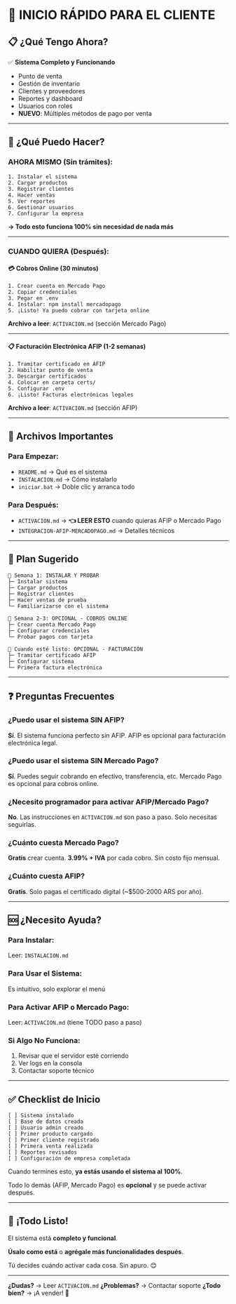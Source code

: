 # 🚀 INICIO RÁPIDO PARA EL CLIENTE

## 📋 ¿Qué Tengo Ahora?

✅ **Sistema Completo y Funcionando**
- Punto de venta
- Gestión de inventario
- Clientes y proveedores
- Reportes y dashboard
- Usuarios con roles
- **NUEVO**: Múltiples métodos de pago por venta

---

## 🎯 ¿Qué Puedo Hacer?

### AHORA MISMO (Sin trámites):
```
1. Instalar el sistema
2. Cargar productos
3. Registrar clientes
4. Hacer ventas
5. Ver reportes
6. Gestionar usuarios
7. Configurar la empresa
```

**→ Todo esto funciona 100% sin necesidad de nada más**

---

### CUANDO QUIERA (Después):

#### 💳 Cobros Online (30 minutos)
```
1. Crear cuenta en Mercado Pago
2. Copiar credenciales
3. Pegar en .env
4. Instalar: npm install mercadopago
5. ¡Listo! Ya puedo cobrar con tarjeta online
```

**Archivo a leer**: `ACTIVACION.md` (sección Mercado Pago)

---

#### 📋 Facturación Electrónica AFIP (1-2 semanas)
```
1. Tramitar certificado en AFIP
2. Habilitar punto de venta
3. Descargar certificados
4. Colocar en carpeta certs/
5. Configurar .env
6. ¡Listo! Facturas electrónicas legales
```

**Archivo a leer**: `ACTIVACION.md` (sección AFIP)

---

## 📂 Archivos Importantes

### Para Empezar:
- `README.md` → Qué es el sistema
- `INSTALACION.md` → Cómo instalarlo
- `iniciar.bat` → Doble clic y arranca todo

### Para Después:
- `ACTIVACION.md` → **👈 LEER ESTO** cuando quieras AFIP o Mercado Pago
- `INTEGRACION-AFIP-MERCADOPAGO.md` → Detalles técnicos

---

## 🎯 Plan Sugerido

```
📅 Semana 1: INSTALAR Y PROBAR
├─ Instalar sistema
├─ Cargar productos
├─ Registrar clientes
├─ Hacer ventas de prueba
└─ Familiarizarse con el sistema

📅 Semana 2-3: OPCIONAL - COBROS ONLINE
├─ Crear cuenta Mercado Pago
├─ Configurar credenciales
└─ Probar pagos con tarjeta

📅 Cuando esté listo: OPCIONAL - FACTURACIÓN
├─ Tramitar certificado AFIP
├─ Configurar sistema
└─ Primera factura electrónica
```

---

## ❓ Preguntas Frecuentes

### ¿Puedo usar el sistema SIN AFIP?
**Sí**. El sistema funciona perfecto sin AFIP. AFIP es opcional para facturación electrónica legal.

### ¿Puedo usar el sistema SIN Mercado Pago?
**Sí**. Puedes seguir cobrando en efectivo, transferencia, etc. Mercado Pago es opcional para cobros online.

### ¿Necesito programador para activar AFIP/Mercado Pago?
**No**. Las instrucciones en `ACTIVACION.md` son paso a paso. Solo necesitas seguirlas.

### ¿Cuánto cuesta Mercado Pago?
**Gratis** crear cuenta. **3.99% + IVA** por cada cobro. Sin costo fijo mensual.

### ¿Cuánto cuesta AFIP?
**Gratis**. Solo pagas el certificado digital (~$500-2000 ARS por año).

---

## 🆘 ¿Necesito Ayuda?

### Para Instalar:
Leer: `INSTALACION.md`

### Para Usar el Sistema:
Es intuitivo, solo explorar el menú

### Para Activar AFIP o Mercado Pago:
Leer: `ACTIVACION.md` (tiene TODO paso a paso)

### Si Algo No Funciona:
1. Revisar que el servidor esté corriendo
2. Ver logs en la consola
3. Contactar soporte técnico

---

## ✅ Checklist de Inicio

```
[ ] Sistema instalado
[ ] Base de datos creada
[ ] Usuario admin creado
[ ] Primer producto cargado
[ ] Primer cliente registrado
[ ] Primera venta realizada
[ ] Reportes revisados
[ ] Configuración de empresa completada
```

Cuando termines esto, **ya estás usando el sistema al 100%**.

Todo lo demás (AFIP, Mercado Pago) es **opcional** y se puede activar después.

---

## 🎉 ¡Todo Listo!

El sistema está **completo y funcional**.

**Úsalo como está** o **agrégale más funcionalidades después**.

Tú decides cuándo activar cada cosa. Sin apuro. 😊

---

**¿Dudas?** → Leer `ACTIVACION.md`
**¿Problemas?** → Contactar soporte
**¿Todo bien?** → ¡A vender! 🚀

